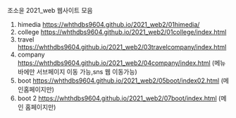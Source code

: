 조소윤
2021_web 웹사이트 모음

1. himedia https://whthdbs9604.github.io/2021_web2/01himedia/
2. college https://whthdbs9604.github.io/2021_web2/01college/index.html
3. travel https://whthdbs9604.github.io/2021_web2/03travelcompany/index.html
4. company https://whthdbs9604.github.io/2021_web2/04company/index.html
 (메뉴바에만 서브페이지 이동 가능,sns 웹 이동가능)
5. boot https://whthdbs9604.github.io/2021_web2/05boot/index02.html (메인홈페이지만)
6. boot 2 https://whthdbs9604.github.io/2021_web2/07boot/index.html (메인 홈페이지만)
